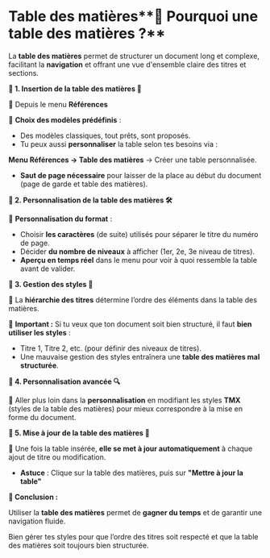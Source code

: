 # Table des matières**📌 Pourquoi une table des matières ?**

La **table des matières** permet de structurer un document long et complexe, facilitant la **navigation** et offrant une vue d'ensemble claire des titres et sections.



**📌 1. Insertion de la table des matières 📑**

🔹 Depuis le menu **Références**

🔹 **Choix des modèles prédéfinis** :

- Des modèles classiques, tout prêts, sont proposés.
- Tu peux aussi **personnaliser** la table selon tes besoins via :

**Menu Références → Table des matières** → Créer une table personnalisée.

- **Saut de page nécessaire** pour laisser de la place au début du document (page de garde et table des matières).



**📌 2. Personnalisation de la table des matières 🛠**

🔹 **Personnalisation du format** :

- Choisir **les caractères** (de suite) utilisés pour séparer le titre du numéro de page.
- Décider **du nombre de niveaux** à afficher (1er, 2e, 3e niveau de titres).
- **Aperçu en temps réel** dans le menu pour voir à quoi ressemble la table avant de valider.



**📌 3. Gestion des styles 🔧**

🔹 La **hiérarchie des titres** détermine l’ordre des éléments dans la table des matières.

🔹 **Important :** Si tu veux que ton document soit bien structuré, il faut **bien utiliser les styles** :

- Titre 1, Titre 2, etc. (pour définir des niveaux de titres).
- Une mauvaise gestion des styles entraînera une **table des matières mal structurée**.



**📌 4. Personnalisation avancée 🔍**

🔹 Aller plus loin dans la **personnalisation** en modifiant les styles **TMX** (styles de la table des matières) pour mieux correspondre à la mise en forme du document.



**📌 5. Mise à jour de la table des matières 🔄**

🔹 Une fois la table insérée, **elle se met à jour automatiquement** à chaque ajout de titre ou modification.

- **Astuce** : Clique sur la table des matières, puis sur **"Mettre à jour la table"**



**📌 Conclusion :**

Utiliser la **table des matières** permet de **gagner du temps** et de garantir une navigation fluide.

Bien gérer tes styles pour que l’ordre des titres soit respecté et que la table des matières soit toujours bien structurée.
